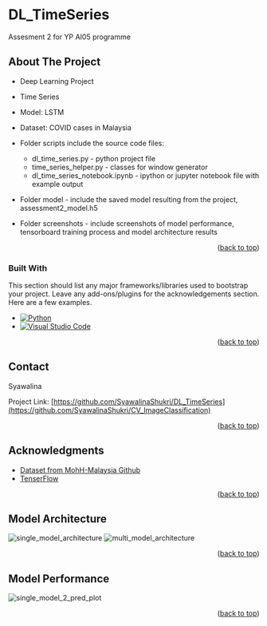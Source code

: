 <a name="readme-top"></a>
# DL_TimeSeries
 Assesment 2 for YP AI05 programme


<!-- ABOUT THE PROJECT -->
## About The Project


* Deep Learning Project
* Time Series
* Model: LSTM
* Dataset: COVID cases in Malaysia

* Folder scripts include the source code files:
    * dl_time_series.py - python project file
    * time_series_helper.py - classes for window generator
	* dl_time_series_notebook.ipynb - ipython or jupyter notebook file with example output

* Folder model - include the saved model resulting from the project, assessment2_model.h5

* Folder screenshots - include screenshots of model performance, tensorboard training process and model architecture results


<p align="right">(<a href="#readme-top">back to top</a>)</p>



### Built With

This section should list any major frameworks/libraries used to bootstrap your project. Leave any add-ons/plugins for the acknowledgements section. Here are a few examples.

* [![Python](https://img.shields.io/badge/Python-3.8%2B-blue)](https://www.python.org/)
* [![Visual Studio Code](https://img.shields.io/badge/Visual%20Studio%20Code-Latest-blue)](https://code.visualstudio.com/)


<p align="right">(<a href="#readme-top">back to top</a>)</p>



<!-- CONTACT -->
## Contact

Syawalina

Project Link: [https://github.com/SyawalinaShukri/DL_TimeSeries](https://github.com/SyawalinaShukri/CV_ImageClassification)

<p align="right">(<a href="#readme-top">back to top</a>)</p>



<!-- ACKNOWLEDGMENTS -->
## Acknowledgments

* [Dataset from MohH-Malaysia Github](https://github.com/MoH-Malaysia/covid19-public)
* [TenserFlow](https://www.tensorflow.org/tutorials/structured_data/time_series)


<p align="right">(<a href="#readme-top">back to top</a>)</p>

<!-- Model Architecture -->
## Model Architecture
![single_model_architecture](https://github.com/SyawalinaShukri/DL_TimeSeries/assets/95696153/20f7f8b7-f386-49ff-b481-bad9b2388e57)
![multi_model_architecture](https://github.com/SyawalinaShukri/DL_TimeSeries/assets/95696153/6c3a884d-34b9-493a-b175-90316d73c59a)


<p align="right">(<a href="#readme-top">back to top</a>)</p>

<!-- Model Performance -->
## Model Performance
 ![single_model_2_pred_plot](https://github.com/SyawalinaShukri/DL_TimeSeries/assets/95696153/ed47470b-ba86-439f-b65f-2d7becb5a34b)

<p align="right">(<a href="#readme-top">back to top</a>)</p>


